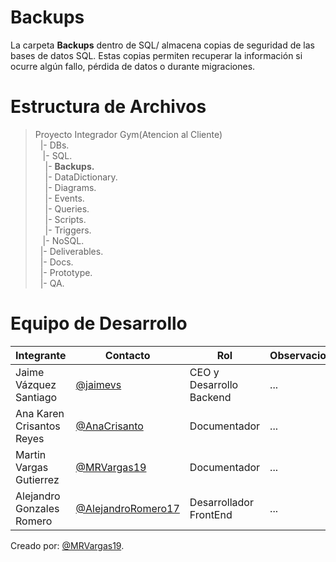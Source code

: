   # Backups

La carpeta **Backups** dentro de SQL/ almacena copias de seguridad de las bases de datos SQL. Estas copias permiten recuperar la información si ocurre algún fallo, pérdida de datos o durante migraciones.

# Estructura de Archivos
>Proyecto Integrador Gym(Atencion al Cliente)<br>
>&nbsp;&nbsp;|- DBs.<br>
>&nbsp;&nbsp;&nbsp;|- SQL.<br>
>&nbsp;&nbsp;&nbsp;&nbsp;|- **Backups.**<br>
>&nbsp;&nbsp;&nbsp;&nbsp;|- DataDictionary.<br>
>&nbsp;&nbsp;&nbsp;&nbsp;|- Diagrams.<br>
>&nbsp;&nbsp;&nbsp;&nbsp;|- Events.<br>
>&nbsp;&nbsp;&nbsp;&nbsp;|- Queries.<br>
>&nbsp;&nbsp;&nbsp;&nbsp;|- Scripts.<br>
>&nbsp;&nbsp;&nbsp;&nbsp;|- Triggers.<br>
>&nbsp;&nbsp;&nbsp;|- NoSQL.<br>
>&nbsp;&nbsp;|- Deliverables.<br>
>&nbsp;&nbsp;|- Docs.<br>
>&nbsp;&nbsp;|- Prototype.<br>
>&nbsp;&nbsp;|- QA.<br>

# Equipo de Desarrollo

|Integrante|Contacto|Rol|Observaciones|
|----------|--------|---|-------------|
|Jaime Vázquez Santiago|[@jaimevs](https://github.com/jaimevs)|CEO y Desarrollo Backend|...|
|Ana Karen Crisantos Reyes|[@AnaCrisanto](https://github.com/AnaCrisanto)|Documentador|...|
|Martin Vargas Gutierrez|[@MRVargas19](https://github.com/MRVargas19)|Documentador|...|
|Alejandro Gonzales Romero|[@AlejandroRomero17](https://github.com/AlejandroRomero17)|Desarrollador FrontEnd|...|

Creado por: [@MRVargas19](https://github.com/MRVargas19).
 






